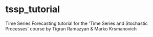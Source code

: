 # tssp_tutorial

Time Series Forecasting tutorial for the 'Time Series and Stochastic Processes' course
by Tigran Ramazyan & Marko Krsmanovich
